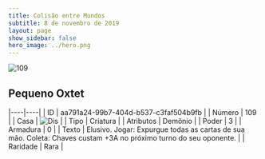 ```yaml
---
title: Colisão entre Mundos
subtitle: 8 de novembro de 2019
layout: page
show_sidebar: false
hero_image: ../hero.png
---
```


![109](https://cdn.keyforgegame.com/media/card_front/pt/452_109_WQ6Q2FF5MV2_pt.png)

## Pequeno Oxtet

|----|----|
| ID | aa791a24-99b7-404d-b537-c3faf504b9fb |
| Número | 109 |
| Casa | ![Dis](https://archonarcana.com/images/thumb/e/e8/Dis.png/22px-Dis.png "Dis") |
| Tipo | Criatura |
| Atributos | Demônio |
| Poder | 3 |
| Armadura | 0 |
| Texto | Elusivo.  Jogar: Expurgue todas as cartas de  sua mão.  Coleta: Chaves custam +3A no próximo turno do seu oponente. |
| Raridade | Rara |
